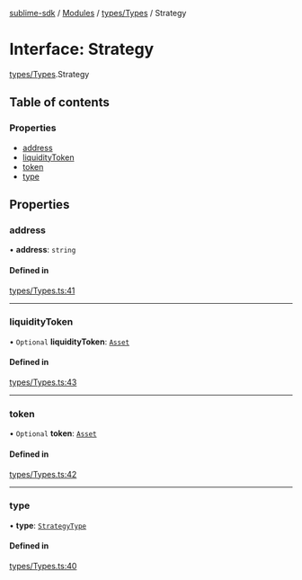 [sublime-sdk](../README.md) / [Modules](../modules.md) / [types/Types](../modules/types_Types.md) / Strategy

# Interface: Strategy

[types/Types](../modules/types_Types.md).Strategy

## Table of contents

### Properties

- [address](types_Types.Strategy.md#address)
- [liquidityToken](types_Types.Strategy.md#liquiditytoken)
- [token](types_Types.Strategy.md#token)
- [type](types_Types.Strategy.md#type)

## Properties

### address

• **address**: `string`

#### Defined in

[types/Types.ts:41](https://github.com/sublime-finance/sublime-sdk/blob/1501c54/src/types/Types.ts#L41)

___

### liquidityToken

• `Optional` **liquidityToken**: [`Asset`](types_Types.Asset.md)

#### Defined in

[types/Types.ts:43](https://github.com/sublime-finance/sublime-sdk/blob/1501c54/src/types/Types.ts#L43)

___

### token

• `Optional` **token**: [`Asset`](types_Types.Asset.md)

#### Defined in

[types/Types.ts:42](https://github.com/sublime-finance/sublime-sdk/blob/1501c54/src/types/Types.ts#L42)

___

### type

• **type**: [`StrategyType`](../enums/types_Types.StrategyType.md)

#### Defined in

[types/Types.ts:40](https://github.com/sublime-finance/sublime-sdk/blob/1501c54/src/types/Types.ts#L40)
